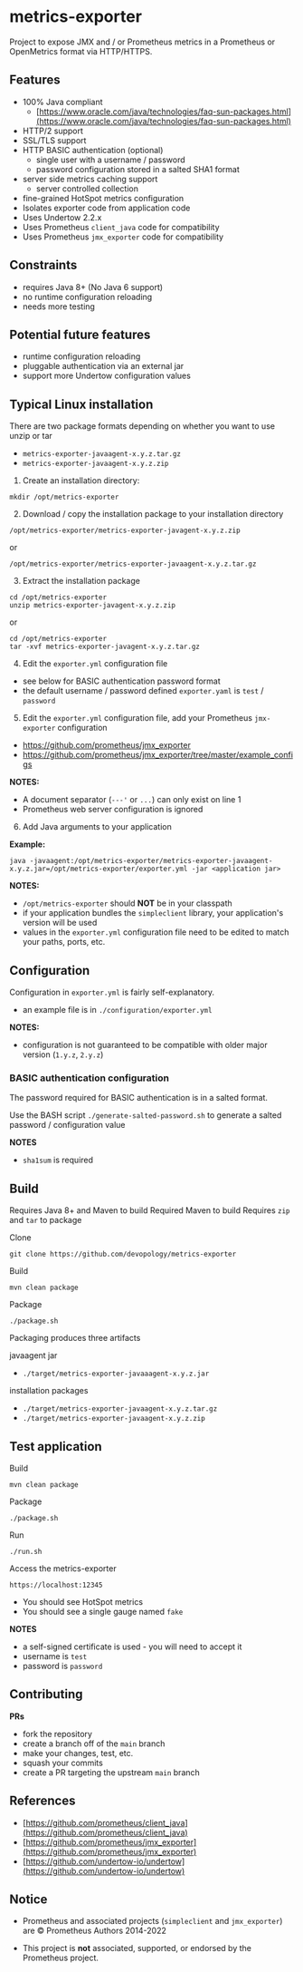 # metrics-exporter

Project to expose JMX and / or Prometheus metrics in a Prometheus or OpenMetrics format via HTTP/HTTPS.

## Features

- 100% Java compliant
  - [https://www.oracle.com/java/technologies/faq-sun-packages.html](https://www.oracle.com/java/technologies/faq-sun-packages.html)
- HTTP/2 support
- SSL/TLS support
- HTTP BASIC authentication (optional)
  - single user with a username / password
  - password configuration stored in a salted SHA1 format
- server side metrics caching support
  - server controlled collection
- fine-grained HotSpot metrics configuration
- Isolates exporter code from application code
- Uses Undertow 2.2.x
- Uses Prometheus `client_java` code for compatibility
- Uses Prometheus `jmx_exporter` code for compatibility

## Constraints

- requires Java 8+ (No Java 6 support)
- no runtime configuration reloading
- needs more testing

## Potential future features

- runtime configuration reloading
- pluggable authentication via an external jar
- support more Undertow configuration values

## Typical Linux installation

There are two package formats depending on whether you want to use unzip or tar

- `metrics-exporter-javaagent-x.y.z.tar.gz`
- `metrics-exporter-javaagent-x.y.z.zip`

1. Create an installation directory:

```
mkdir /opt/metrics-exporter
```

2. Download / copy the installation package to your installation directory

```
/opt/metrics-exporter/metrics-exporter-javagent-x.y.z.zip
```

or

```
/opt/metrics-exporter/metrics-exporter-javaagent-x.y.z.tar.gz
```

3. Extract the installation package

```
cd /opt/metrics-exporter
unzip metrics-exporter-javagent-x.y.z.zip
```

or

```
cd /opt/metrics-exporter
tar -xvf metrics-exporter-javagent-x.y.z.tar.gz
```

4. Edit the `exporter.yml` configuration file

- see below for BASIC authentication password format
- the default username / password defined `exporter.yaml` is `test` / `password` 

5. Edit the `exporter.yml` configuration file, add your Prometheus `jmx-exporter` configuration

- https://github.com/prometheus/jmx_exporter
- https://github.com/prometheus/jmx_exporter/tree/master/example_configs

__NOTES:__

- A document separator (`---'` or `...`) can only exist on line 1 
- Prometheus web server configuration is ignored

6. Add Java arguments to your application

__Example:__

```
java -javaagent:/opt/metrics-exporter/metrics-exporter-javaagent-x.y.z.jar=/opt/metrics-exporter/exporter.yml -jar <application jar>
```

__NOTES:__

- `/opt/metrics-exporter` should __NOT__ be in your classpath
- if your application bundles the `simpleclient` library, your application's version will be used
- values in the `exporter.yml` configuration file need to be edited to match your paths, ports, etc.

## Configuration

Configuration in `exporter.yml` is fairly self-explanatory.

- an example file is in `./configuration/exporter.yml`

__NOTES:__

- configuration is not guaranteed to be compatible with older major version (`1.y.z`, `2.y.z`)

### BASIC authentication configuration

The password required for BASIC authentication is in a salted format.

Use the BASH script `./generate-salted-password.sh` to generate a salted password / configuration value

__NOTES__

- `sha1sum` is required

## Build

Requires Java 8+ and Maven to build
Required Maven to build
Requires `zip` and `tar` to package

Clone
```
git clone https://github.com/devopology/metrics-exporter
```

Build
```
mvn clean package
```

Package
```
./package.sh
```

Packaging produces three artifacts

javaagent jar

- `./target/metrics-exporter-javaaagent-x.y.z.jar`

installation packages

- `./target/metrics-exporter-javaagent-x.y.z.tar.gz`
- `./target/metrics-exporter-javaagent-x.y.z.zip`

## Test application

Build
```
mvn clean package
```

Package
```
./package.sh
```

Run
```
./run.sh
```

Access the metrics-exporter

```
https://localhost:12345
```

- You should see HotSpot metrics
- You should see a single gauge named `fake`

__NOTES__

- a self-signed certificate is used - you will need to accept it
- username is `test`
- password is `password`

## Contributing

__PRs__

- fork the repository
- create a branch off of the `main` branch
- make your changes, test, etc.
- squash your commits
- create a PR targeting the upstream `main` branch

## References

- [https://github.com/prometheus/client_java](https://github.com/prometheus/client_java)
- [https://github.com/prometheus/jmx_exporter](https://github.com/prometheus/jmx_exporter)
- [https://github.com/undertow-io/undertow](https://github.com/undertow-io/undertow)

## Notice

- Prometheus and associated projects (`simpleclient` and `jmx_exporter`) are © Prometheus Authors 2014-2022

- This project is __not__ associated, supported, or endorsed by the Prometheus project.
